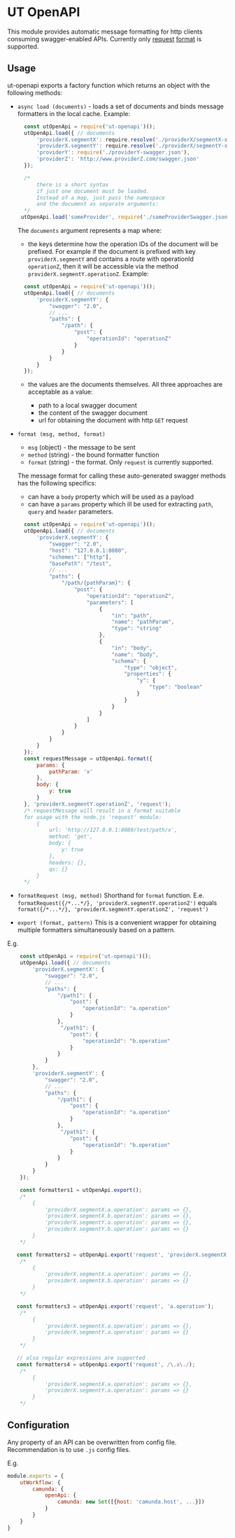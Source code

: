 # UT OpenAPI

This module provides automatic message formatting
for http clients consuming swagger-enabled APIs.
Currently only [request](https://www.npmjs.com/package/request)
[format](./format/request.js) is supported.

## Usage

ut-openapi exports a factory function which
returns an object with the following methods:

* `async load (documents)` - loads a set
of documents and binds message formatters in
the local cache. Example:

  ```js
    const utOpenApi = require('ut-openapi')();
    utOpenApi.load({ // documents
        'providerX.segmentX': require.resolve('./providerX/segmentX-swagger.json'),
        'providerX.segmentY': require.resolve('./providerX/segmentY-swagger.json'),
        'providerY': require('./providerY-swagger.json'),
        'providerZ': 'http://www.providerZ.com/swagger.json'
    });

    /*
        there is a short syntax
        if just one document must be loaded.
        Instead of a map, just pass the namespace
        and the document as separate arguments:
    */
   utOpenApi.load('someProvider', require('./someProviderSwagger.json'));
  ```

  The `documents` argument represents a map where:

  * the keys determine how the operation IDs of the
  document will be prefixed. For example if the
  document is prefixed with key `providerX.segmentY`
  and contains a route with operationId `operationZ`,
  then it will be accessible via the method
  `providerX.segmentY.operationZ`. Example:

  ```js
    const utOpenApi = require('ut-openapi')();
    utOpenApi.load({ // documents
        'providerX.segmentY': {
            "swagger": "2.0",
            // ...
            "paths": {
                "/path": {
                    "post": {
                        "operationId": "operationZ"
                    }
                }
            }
        }
    });
  ```

  * the values are the documents themselves.
  All three approaches are acceptable as a value:

    * path to a local swagger document
    * the content of the swagger document
    * url for obtaining the document with http `GET` request

* `format (msg, method, format)`
  * `msg` (object) - the message to be sent
  * `method` (string) - the bound formatter function
  * `format` (string) - the format. Only `request` is
    currently supported.

  The message format for calling these auto-generated
  swagger methods has the following specifics:

  * can have a `body` property which will be used
  as a payload
  * can have a `params` property which ill be used
  for extracting `path`, `query` and `header` parameters.

  ```js
    const utOpenApi = require('ut-openapi')();
    utOpenApi.load({ // documents
        'providerX.segmentY': {
            "swagger": "2.0",
            "host": "127.0.0.1:8080",
            "schemes": ["http"],
            "basePath": "/test",
            // ...
            "paths": {
                "/path/{pathParam}": {
                    "post": {
                        "operationId": "operationZ",
                        "parameters": [
                            {
                                "in": "path",
                                "name": "pathParam",
                                "type": "string"
                            },
                            {
                                "in": "body",
                                "name": "body",
                                "schema": {
                                    "type": "object",
                                    "properties": {
                                        "y": {
                                            "type": "boolean"
                                        }
                                    }
                                }
                            }
                        ]
                    }
                }
            }
        }
    });
    const requestMessage = utOpenApi.format({
        params: {
            pathParam: 'x'
        },
        body: {
            y: true
        }
    }, 'providerX.segmentY.operationZ', 'request');
    /* requestMessage will result in a format suitable
    for usage with the node.js 'request' module:
        {
            url: 'http://127.0.0.1:8080/test/path/x',
            method: 'get',
            body: {
                y: true
            },
            headers: {},
            qs: {}
        }
    */
  ```

* `formatRequest (msg, method)`
Shorthand for `format` function. E.e.
`formatRequest({/*...*/}, 'providerX.segmentY.operationZ')`
equals `format({/*...*/}, 'providerX.segmentY.operationZ', 'request')`
* `export (format, pattern)`
This is a convenient wrapper for obtaining
multiple formatters simultaneously based on a pattern.

E.g.

```js
    const utOpenApi = require('ut-openapi')();
    utOpenApi.load({ // documents
        'providerX.segmentX': {
            "swagger": "2.0",
            // ...
            "paths": {
                "/path1": {
                    "post": {
                        "operationId": "a.operation"
                    }
                },
                 "/path1": {
                    "post": {
                        "operationId": "b.operation"
                    }
                }
            }
        },
        'providerX.segmentY': {
            "swagger": "2.0",
            // ...
            "paths": {
                "/path1": {
                    "post": {
                        "operationId": "a.operation"
                    }
                },
                 "/path1": {
                    "post": {
                        "operationId": "b.operation"
                    }
                }
            }
        }
    });

    const formatters1 = utOpenApi.export();
    /*
        {
            'providerX.segmentX.a.operation': params => {},
            'providerX.segmentX.b.operation': params => {},
            'providerX.segmentY.a.operation': params => {},
            'providerX.segmentY.b.operation': params => {}
        }
    */

   const formatters2 = utOpenApi.export('request', 'providerX.segmentX');
    /*
        {
            'providerX.segmentX.a.operation': params => {},
            'providerX.segmentX.b.operation': params => {}
        }
    */

   const formatters3 = utOpenApi.export('request', 'a.operation');
    /*
        {
            'providerX.segmentX.a.operation': params => {},
            'providerX.segmentY.a.operation': params => {}
        }
    */

   // also regular expressions are supported
   const formatters4 = utOpenApi.export('request', /\.a\./);
    /*
        {
            'providerX.segmentX.a.operation': params => {},
            'providerX.segmentY.a.operation': params => {}
        }
    */
```

## Configuration

Any property of an API can be overwritten from config file.  
Recommendation is to use `.js` config files.  

E.g.  

```javascript
module.exports = {
    utWorkflow: {
        camunda: {
            openApi: {
                camunda: new Set([{host: 'camunda.host', ...}])
            }
        }
    }
}
```
